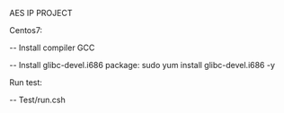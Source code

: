 AES IP PROJECT

Centos7:

-- Install compiler GCC

-- Install glibc-devel.i686 package: sudo yum install glibc-devel.i686 -y

Run test:

-- Test/run.csh
